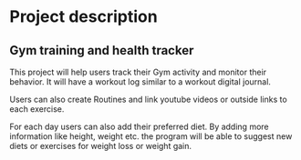 # Project description

## Gym training and health tracker

This project will help users track their Gym activity and monitor their behavior.
It will have a workout log similar to a workout digital journal.

Users can also create Routines and link youtube videos or outside links to each exercise.

For each day users can also add their preferred diet. By adding more information like height, weight etc. the program will be able to suggest new diets or exercises for weight loss or weight gain.
